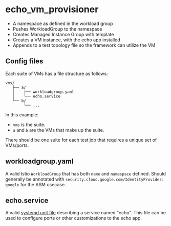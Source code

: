 # echo_vm_provisioner

* A namespace as defined in the workload group
* Pushes WorkloadGroup to the namespace
* Creates Managed Instance Group with template
* Creates a VM instance, with the echo app installed
* Appends to a test topology file so the framework can utilize the VM

## Config files

Each suite of VMs has a file structure as follows:

```text
vms/
   ├── a/
   │    ├── workloadgroup.yaml
   │    └── echo.service
   └── b/
        └── ...
```

In this example:
* `vms` is the suite.
* `a` and `b` are the VMs that make up the suite.

There should be one suite for each test job that requires a unique set of VMs/ports.

## workloadgroup.yaml

A valid Istio `WorkloadGroup` that has both `name` and `namespace` defined. Should generally be
annotated with `security.cloud.google.com/IdentityProvider: google` for the ASM usecase.

## echo.service

A valid [systemd unit file](https://man7.org/linux/man-pages/man5/systemd.service.5.html) describing a service named
"echo". This file can be used to configure ports or other customizations to the echo app.


